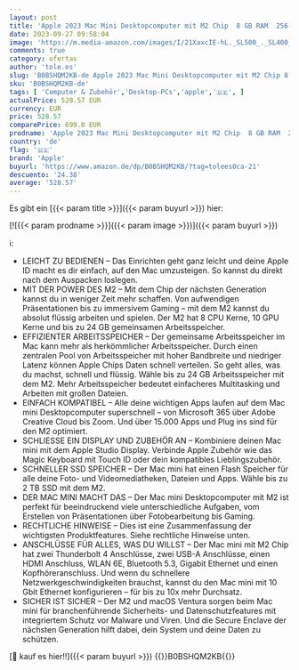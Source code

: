 ```yaml
---
layout: post
title: 'Apple 2023 Mac Mini Desktopcomputer mit M2 Chip  8 GB RAM  256 GB SSD Speicher  Gigabit Ethernet. Funktioniert mit iPhone/iPad'
date: 2023-09-27 09:58:04
image: 'https://m.media-amazon.com/images/I/21XaxcIE-hL._SL500_._SL400_.jpg'
comments: true
category: ofertas
author: 'tole.es'
slug: 'B0BSHQM2KB-de Apple 2023 Mac Mini Desktopcomputer mit M2 Chip 8 GB RAM...'
sku: 'B0BSHQM2KB-de'
tags: [ 'Computer & Zubehör','Desktop-PCs','apple','🇩🇪', ]
actualPrice: 528.57 EUR
currency: EUR
price: 528.57
comparePrice: 699.0 EUR
prodname: 'Apple 2023 Mac Mini Desktopcomputer mit M2 Chip  8 GB RAM  256 GB SSD Speicher  Gigabit Ethernet. Funktioniert mit iPhone/iPad'
country: 'de'
flag: '🇩🇪'
brand: 'Apple'
buyurl: 'https://www.amazon.de/dp/B0BSHQM2KB/?tag=tolees0ca-21'
descuento: '24.38'
average: '528.57'
---
```


Es gibt ein [{{< param title >}}]({{< param buyurl >}}) hier:

[![{{< param prodname >}}]({{< param image >}})]({{< param buyurl >}})

ℹ️:

- LEICHT ZU BEDIENEN – Das Einrichten geht ganz leicht und deine Apple ID macht es dir einfach, auf den Mac umzusteigen. So kannst du direkt nach dem Auspacken loslegen.
- MIT DER POWER DES M2 – Mit dem Chip der nächsten Generation kannst du in weniger Zeit mehr schaffen. Von aufwendigen Präsentationen bis zu immersivem Gaming – mit dem M2 kannst du absolut flüssig arbeiten und spielen. Der M2 hat 8 CPU Kerne, 10 GPU Kerne und bis zu 24 GB gemeinsamen Arbeitsspeicher.
- EFFIZIENTER ARBEITSSPEICHER – Der gemeinsame Arbeitsspeicher im Mac kann mehr als herkömmlicher Arbeitsspeicher. Durch einen zentralen Pool von Arbeitsspeicher mit hoher Bandbreite und niedriger Latenz können Apple Chips Daten schnell verteilen. So geht alles, was du machst, schnell und flüssig. Wähle bis zu 24 GB Arbeitsspeicher mit dem M2. Mehr Arbeitsspeicher bedeutet einfacheres Multitasking und Arbeiten mit großen Dateien.
- EINFACH KOMPATIBEL – Alle deine wichtigen Apps laufen auf dem Mac mini Desktopcomputer superschnell – von Microsoft 365 über Adobe Creative Cloud bis Zoom. Und über 15.000 Apps und Plug ins sind für den M2 optimiert.
- SCHLIESSE EIN DISPLAY UND ZUBEHÖR AN – Kombiniere deinen Mac mini mit dem Apple Studio Display. Verbinde Apple Zubehör wie das Magic Keyboard mit Touch ID oder dein kompatibles Lieblingszubehör.
- SCHNELLER SSD SPEICHER – Der Mac mini hat einen Flash Speicher für alle deine Foto- und Videomediatheken, Dateien und Apps. Wähle bis zu 2 TB SSD mit dem M2.
- DER MAC MINI MACHT DAS – Der Mac mini Desktopcomputer mit M2 ist perfekt für beeindruckend viele unterschiedliche Aufgaben, vom Erstellen von Präsentationen über Fotobearbeitung bis Gaming.
- RECHTLICHE HINWEISE – Dies ist eine Zusammenfassung der wichtigsten Produktfeatures. Siehe rechtliche Hinweise unten.
- ANSCHLÜSSE FÜR ALLES, WAS DU WILLST – Der Mac mini mit M2 Chip hat zwei Thunderbolt 4 Anschlüsse, zwei USB-A Anschlüsse, einen HDMI Anschluss, WLAN 6E, Bluetooth 5.3, Gigabit Ethernet und einen Kopfhöreranschluss. Und wenn du schnellere Netzwerkgeschwindigkeiten brauchst, kannst du den Mac mini mit 10 Gbit Ethernet konfigurieren – für bis zu 10x mehr Durchsatz.
- SICHER IST SICHER – Der M2 und macOS Ventura sorgen beim Mac mini für branchenführende Sicherheits- und Datenschutzfeatures mit integriertem Schutz vor Malware und Viren. Und die Secure Enclave der nächsten Generation hilft dabei, dein System und deine Daten zu schützen.

[🛒 kauf es hier!!]({{< param buyurl >}})
{{<world>}}B0BSHQM2KB{{</world>}}
